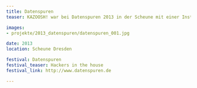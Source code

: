```yaml
---
title: Datenspuren
teaser: KAZOOSH! war bei Datenspuren 2013 in der Scheune mit einer Installation dabei. Über die Plakatwand auf der Treppe konnte man Nachrichten veröffentlichen, die sich im Stockwerk drüber am Spy-Koffer beantworten ließen.

images:
- projekte/2013_datenspuren/datenspuren_001.jpg

date: 2013
location: Scheune Dresden

festival: Datenspuren
festival_teaser: Hackers in the house
festival_link: http://www.datenspuren.de

---
```


